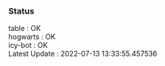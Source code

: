 ### Status


table : OK  
hogwarts : OK  
icy-bot : OK  
Latest Update : 2022-07-13 13:33:55.457536
